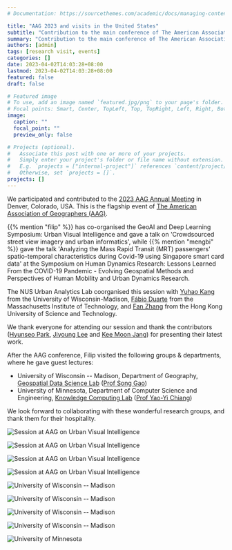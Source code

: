 ```yaml
---
# Documentation: https://sourcethemes.com/academic/docs/managing-content/

title: "AAG 2023 and visits in the United States"
subtitle: "Contribution to the main conference of The American Association of Geographers (AAG) and visits to two universities."
summary: "Contribution to the main conference of The American Association of Geographers (AAG) and visits to two universities."
authors: [admin]
tags: [research visit, events]
categories: []
date: 2023-04-02T14:03:28+08:00
lastmod: 2023-04-02T14:03:28+08:00
featured: false
draft: false

# Featured image
# To use, add an image named `featured.jpg/png` to your page's folder.
# Focal points: Smart, Center, TopLeft, Top, TopRight, Left, Right, BottomLeft, Bottom, BottomRight.
image:
  caption: ""
  focal_point: ""
  preview_only: false

# Projects (optional).
#   Associate this post with one or more of your projects.
#   Simply enter your project's folder or file name without extension.
#   E.g. `projects = ["internal-project"]` references `content/project/deep-learning/index.md`.
#   Otherwise, set `projects = []`.
projects: []
---
```


We participated and contributed to the [2023 AAG Annual Meeting](https://www.aag.org/events/aag2023/) in Denver, Colorado, USA.
This is the flagship event of [The American Association of Geographers (AAG)](https://www.aag.org).

{{% mention "filip" %}} has co-organised the GeoAI and Deep Learning Symposium: Urban Visual Intelligence and gave a talk on 'Crowdsourced street view imagery and urban informatics', while {{% mention "mengbi" %}} gave the talk 'Analyzing the Mass Rapid Transit (MRT) passengers' spatio-temporal characteristics during Covid-19 using Singapore smart card data' at the Symposium on Human Dynamics Research: Lessons Learned From the COVID-19 Pandemic - Evolving Geospatial Methods and Perspectives of Human Mobility and Urban Dynamics Research.

The NUS Urban Analytics Lab coorganised this session with [Yuhao Kang](http://www.kkyyhh96.site/) from the University of Wisconsin-Madison, [Fábio Duarte](https://dusp.mit.edu/people/fabio-duarte) from the Massachusetts Institute of Technology, and [Fan Zhang](https://www.ce.ust.hk/people/fan-zhang-zhangfan) from the Hong Kong University of Science and Technology.

We thank everyone for attending our session and thank the contributors ([Hyunseo Park](https://geo.msu.edu/directory/park-hyunseo.html), [Jiyoung Lee](https://www.linkedin.com/in/jiyoung-lee-698615200) and [Kee Moon Jang](https://www.keemoonjang.com)) for presenting their latest work.

After the AAG conference, Filip visited the following groups & departments, where he gave guest lectures:

+ University of Wisconsin -- Madison, Department of Geography, [Geospatial Data Science Lab](https://geography.wisc.edu/geods/) ([Prof Song Gao](https://geography.wisc.edu/staff/gao-song/))
+ University of Minnesota, Department of Computer Science and Engineering, [Knowledge Computing Lab](https://knowledge-computing.github.io) ([Prof Yao-Yi Chiang](https://cse.umn.edu/cs/yao-yi-chiang))

We look forward to collaborating with these wonderful research groups, and thank them for their hospitality.

![](aag-1.jpeg "Session at AAG on Urban Visual Intelligence")

![](aag-2.jpeg "Session at AAG on Urban Visual Intelligence")

![](aag-3.jpeg "Session at AAG on Urban Visual Intelligence")

![](aag-4.jpeg "Session at AAG on Urban Visual Intelligence")

![](uwm-1.jpeg "University of Wisconsin -- Madison")

![](uwm-2.jpeg "University of Wisconsin -- Madison")

![](uwm-3.jpeg "University of Wisconsin -- Madison")

![](uwm-4.jpeg "University of Wisconsin -- Madison")

![](umn-1.jpeg "University of Minnesota")

